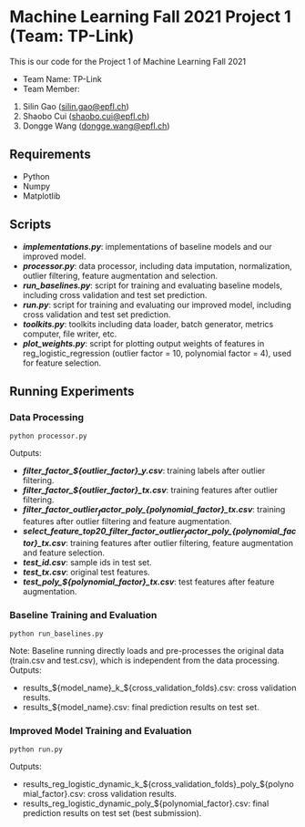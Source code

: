 # Machine Learning Fall 2021 Project 1 (Team: TP-Link)
This is our code for the Project 1 of Machine Learning Fall 2021
- Team Name: TP-Link
- Team Member:
1. Silin Gao (silin.gao@epfl.ch)
2. Shaobo Cui (shaobo.cui@epfl.ch)
3. Dongge Wang (dongge.wang@epfl.ch)

## Requirements
- Python
- Numpy
- Matplotlib

## Scripts
- ***implementations.py***: implementations of baseline models and our improved model.
- ***processor.py***: data processor, including data imputation, normalization, outlier filtering, feature augmentation and selection.
- ***run_baselines.py***: script for training and evaluating baseline models, including cross validation and test set prediction.
- ***run.py***: script for training and evaluating our improved model, including cross validation and test set prediction.
- ***toolkits.py***: toolkits including data loader, batch generator, metrics computer, file writer, etc.
- ***plot_weights.py***: script for plotting output weights of features in reg_logistic_regression (outlier factor = 10, polynomial factor = 4), used for feature selection.

## Running Experiments
### Data Processing
```
python processor.py
```
Outputs:
- ***filter\_factor\_${outlier_factor}\_y.csv***: training labels after outlier filtering.
- ***filter\_factor\_${outlier_factor}\_tx.csv***: training features after outlier filtering.
- ***filter\_factor\_${outlier_factor}\_poly\_${polynomial_factor}\_tx.csv***: training features after outlier filtering and feature augmentation.
- ***select\_feature_top20_filter_factor\_${outlier_factor}\_poly\_${polynomial_factor}\_tx.csv***: training features after outlier filtering, feature augmentation and feature selection.
- ***test\_id.csv***: sample ids in test set.
- ***test\_tx.csv***: original test features.
- ***test\_poly\_${polynomial_factor}\_tx.csv***: test features after feature augmentation.


### Baseline Training and Evaluation
```
python run_baselines.py
```
Note: Baseline running directly loads and pre-processes the original data (train.csv and test.csv), which is independent from the data processing.
Outputs:
- results_${model_name}_k_${cross_validation_folds}.csv: cross validation results.
- results_${model_name}.csv: final prediction results on test set.

### Improved Model Training and Evaluation
```
python run.py
```
Outputs:
- results_reg_logistic_dynamic_k_${cross_validation_folds}_poly_${polynomial_factor}.csv: cross validation results.
- results_reg_logistic_dynamic_poly_${polynomial_factor}.csv: final prediction results on test set (best submission).
